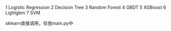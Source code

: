 1 Logistic Regression
2 Decision Tree
3 Random Forest
4 GBDT
5 XGBoost
6 Lightgbm
7 SVM

sklearn直接调用，存放main.py中